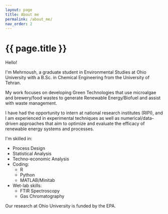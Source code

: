 ```yaml
---
layout: page
title: About me
permalink: /about_me/
nav_order: 2
---
```


# {{ page.title }}



Hello! 

 I'm Mehrnoush, a graduate student in Environmental Studies at Ohio University with a B.Sc. in Chemical Engineering from the University of Tehran. 
 
 My work focuses on developing Green Technologies that use microalgae and brewery/food wastes to generate Renewable Energy/Biofuel and assist with waste management. 
 
 I have had the opportunity to intern at national research institutes (RIPI), and I am experienced in experimental techniques as well as numerical/data-driven approaches that aim to optimize and evaluate the efficacy of renewable energy systems and processes.
 
I'm skilled in:
 - Process Design
 - Statistical Analysis
 - Techno-economic Analysis
 - Coding:
     - R
     - Python
     - MATLAB/Minitab
 - Wet-lab skills:
     - FTIR Spectroscopy
     - Gas Chromatography

Our research at Ohio University is funded by the EPA.




